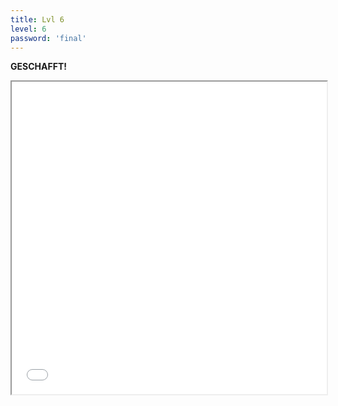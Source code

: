 ```yaml
---
title: Lvl 6
level: 6
password: 'final'
---
```


**GESCHAFFT!**
<iframe src='public/Level6.png' width='100%' height='500px'>

**Schön das du dabei warst :)**
